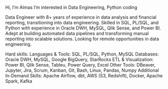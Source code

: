 Hi, I’m Almas
I’m interested in Data Engineering, Python coding

Data Engineer with 8+ years of experience in data analysis and financial reporting, transitioning into data engineering. Skilled in SQL, PL/SQL, and Python with experience in Oracle DWH, MySQL, Qlik Sense, and Power BI. Adept at building automated data pipelines and transforming manual reporting into scalable solutions. Looking for remote opportunities in data engineering.

Hard skills:
Languages & Tools: SQL, PL/SQL, Python, MySQL
Databases: Oracle DWH, MySQL, Google BigQuery, StarRocks
ETL & Visualization: Power BI, Qlik Sense, Tableu, Power Query, Excel
Other Tools: DBeaver, Jupyter, Jira, Scrum, Kanban, Git, Bash, Linux, Pandas, Numpy
Additional In-Demand Skills: Apache Airflow, dbt, AWS (S3, Redshift), Docker, Apache Spark, Kafka
<!---
Almas1989/Almas1989 is a ✨ special ✨ repository because its `README.md` (this file) appears on your GitHub profile.
You can click the Preview link to take a look at your changes.
--->
